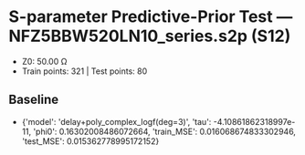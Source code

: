 # S-parameter Predictive-Prior Test — NFZ5BBW520LN10_series.s2p (S12)
- Z0: 50.00 Ω
- Train points: 321  |  Test points: 80

## Baseline
- {'model': 'delay+poly_complex_logf(deg=3)', 'tau': -4.10861862318997e-11, 'phi0': 0.16302008486072664, 'train_MSE': 0.016068674833302946, 'test_MSE': 0.015362778995172152}